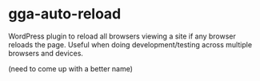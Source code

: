 gga-auto-reload
===============
WordPress plugin to reload all browsers viewing a site if any browser reloads the page.  Useful when doing development/testing across multiple browsers and devices.

(need to come up with a better name)
